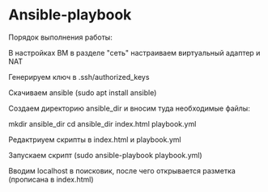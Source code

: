 # Ansible-playbook

Порядок выполнения работы:

В настройках ВМ в разделе "сеть" настраиваем виртуальный адаптер и NAT

Генерируем ключ в .ssh/authorized_keys

Скачиваем ansible (sudo apt install ansible)

Создаем директорию ansible_dir и вносим туда необходимые файлы:

mkdir ansible_dir
cd ansible_dir
index.html
playbook.yml

Редактриуем скрипты в index.html и playbook.yml

Запускаем скрипт (sudo ansible-playbook playbook.yml)

Вводим localhost в поисковик, после чего открывается разметка (прописана в index.html)
